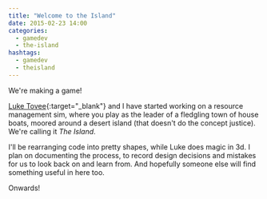 ```yaml
---
title: "Welcome to the Island"
date: 2015-02-23 14:00
categories:
  - gamedev
  - the-island
hashtags:
  - gamedev
  - theisland
---
```

We're making a game!

[Luke Tovee](http://www.luketovee.com/){:target="_blank"} and I have started working on a resource management sim, where you play as the leader of a fledgling town of house boats, moored around a desert island (that doesn't do the concept justice). We're calling it *The Island*.

I'll be rearranging code into pretty shapes, while Luke does magic in 3d. I plan on documenting the process, to record design decisions and mistakes for us to look back on and learn from. And hopefully someone else will find something useful in here too.

Onwards!
